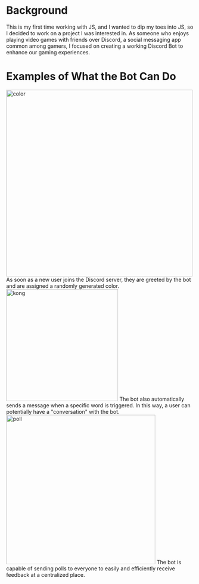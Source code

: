 # Background 
This is my first time working with JS, and I wanted to dip my toes into JS, so I decided to work on a project I was interested in. As someone who enjoys playing video games with friends over Discord, a social messaging app common among gamers, I focused on creating a working Discord Bot to enhance our gaming experiences. 

# Examples of What the Bot Can Do
<img src="https://user-images.githubusercontent.com/51142303/167269030-ea101c8f-258e-4eb0-aaeb-0397e9876b04.png" alt="color" width="500"/>  
As soon as a new user joins the Discord server, they are greeted by the bot and are assigned a randomly generated color.

<img src="https://user-images.githubusercontent.com/51142303/167269120-4abd174f-d440-423f-b923-02b20b29d400.png" alt="kong" width="300"/>  
The bot also automatically sends a message when a specific word is triggered. In this way, a user can potentially have a "conversation" with the bot. 

<img src = "https://user-images.githubusercontent.com/51142303/167269120-4abd174f-d440-423f-b923-02b20b29d400.png" alt="poll" width="400"/>  
The bot is capable of sending polls to everyone to easily and efficiently receive feedback at a centralized place.
